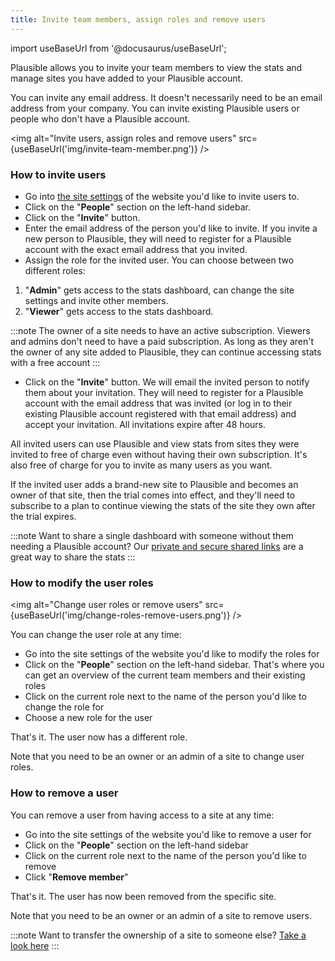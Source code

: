 ```yaml
---
title: Invite team members, assign roles and remove users
---
```


import useBaseUrl from '@docusaurus/useBaseUrl';

Plausible allows you to invite your team members to view the stats and manage sites you have added to your Plausible account.

You can invite any email address. It doesn't necessarily need to be an email address from your company. You can invite existing Plausible users or people who don't have a Plausible account. 

<img alt="Invite users, assign roles and remove users" src={useBaseUrl('img/invite-team-member.png')} />

### How to invite users

* Go into [the site settings](website-settings.md) of the website you'd like to invite users to.
* Click on the "**People**" section on the left-hand sidebar.
* Click on the "**Invite**" button.
* Enter the email address of the person you'd like to invite. If you invite a new person to Plausible, they will need to register for a Plausible account with the exact email address that you invited.
* Assign the role for the invited user. You can choose between two different roles:

1. "**Admin**" gets access to the stats dashboard, can change the site settings and invite other members.
2. "**Viewer**" gets access to the stats dashboard.

:::note
The owner of a site needs to have an active subscription. Viewers and admins don't need to have a paid subscription. As long as they aren't the owner of any site added to Plausible, they can continue accessing stats with a free account
:::

* Click on the "**Invite**" button. We will email the invited person to notify them about your invitation. They will need to register for a Plausible account with the email address that was invited (or log in to their existing Plausible account registered with that email address) and accept your invitation. All invitations expire after 48 hours.

All invited users can use Plausible and view stats from sites they were invited to free of charge even without having their own subscription. It's also free of charge for you to invite as many users as you want.

If the invited user adds a brand-new site to Plausible and becomes an owner of that site, then the trial comes into effect, and they'll need to subscribe to a plan to continue viewing the stats of the site they own after the trial expires.

:::note
Want to share a single dashboard with someone without them needing a Plausible account? Our [private and secure shared links](shared-links.md) are a great way to share the stats
:::

### How to modify the user roles

<img alt="Change user roles or remove users" src={useBaseUrl('img/change-roles-remove-users.png')} />

You can change the user role at any time:

* Go into the site settings of the website you'd like to modify the roles for
* Click on the "**People**" section on the left-hand sidebar. That's where you can get an overview of the current team members and their existing roles
* Click on the current role next to the name of the person you'd like to change the role for
* Choose a new role for the user

That's it. The user now has a different role.

Note that you need to be an owner or an admin of a site to change user roles.

### How to remove a user

You can remove a user from having access to a site at any time:

* Go into the site settings of the website you'd like to remove a user for
* Click on the "**People**" section on the left-hand sidebar
* Click on the current role next to the name of the person you'd like to remove
* Click "**Remove member**" 

That's it. The user has now been removed from the specific site.

Note that you need to be an owner or an admin of a site to remove users. 

:::note
Want to transfer the ownership of a site to someone else? [Take a look here](transfer-ownership.md)
:::
